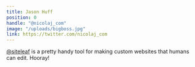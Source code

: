 ```yaml
---
title: Jason Huff
position: 0
handle: "@nicolaj_com"
image: "/uploads/bigboss.jpg"
link: https://twitter.com/nicolaj_com
---
```


[@siteleaf](https://twitter.com/siteleaf) is a pretty handy tool for making custom websites that humans can edit. Hooray!
